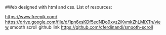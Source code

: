 #Web designed with html and css.
List of resources:

https://www.freepik.com/
https://drive.google.com/file/d/1pn6xsKDf5edNDo9xvz2iKvmkZhLMiXTn/view
smooth scroll github link https://github.com/cferdinandi/smooth-scroll

